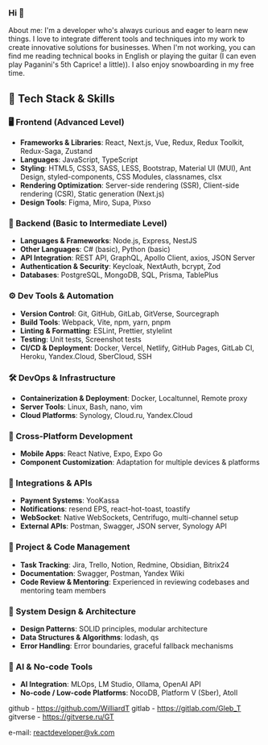 ### Hi 👋
About me:
I'm a developer who's always curious and eager to learn new things. I love to integrate different tools and techniques into my work to create innovative solutions for businesses.
When I'm not working, you can find me reading technical books in English or playing the guitar (I can even play Paganini's 5th Caprice! a little)). I also enjoy snowboarding in my free time.

## 🧠 Tech Stack & Skills

### 🖥️ Frontend (Advanced Level)
- **Frameworks & Libraries**: React, Next.js, Vue, Redux, Redux Toolkit, Redux-Saga, Zustand
- **Languages**: JavaScript, TypeScript
- **Styling**: HTML5, CSS3, SASS, LESS, Bootstrap, Material UI (MUI), Ant Design, styled-components, CSS Modules, classnames, clsx
- **Rendering Optimization**: Server-side rendering (SSR), Client-side rendering (CSR), Static generation (Next.js)
- **Design Tools**: Figma, Miro, Supa, Pixso

### 🔧 Backend (Basic to Intermediate Level)
- **Languages & Frameworks**: Node.js, Express, NestJS
- **Other Languages**: C# (basic), Python (basic)
- **API Integration**: REST API, GraphQL, Apollo Client, axios, JSON Server
- **Authentication & Security**: Keycloak, NextAuth, bcrypt, Zod
- **Databases**: PostgreSQL, MongoDB, SQL, Prisma, TablePlus

### ⚙️ Dev Tools & Automation
- **Version Control**: Git, GitHub, GitLab, GitVerse, Sourcegraph
- **Build Tools**: Webpack, Vite, npm, yarn, pnpm
- **Linting & Formatting**: ESLint, Prettier, stylelint
- **Testing**: Unit tests, Screenshot tests
- **CI/CD & Deployment**: Docker, Vercel, Netlify, GitHub Pages, GitLab CI, Heroku, Yandex.Cloud, SberCloud, SSH

### 🛠️ DevOps & Infrastructure
- **Containerization & Deployment**: Docker, Localtunnel, Remote proxy
- **Server Tools**: Linux, Bash, nano, vim
- **Cloud Platforms**: Synology, Cloud.ru, Yandex.Cloud

### 📱 Cross-Platform Development
- **Mobile Apps**: React Native, Expo, Expo Go
- **Component Customization**: Adaptation for multiple devices & platforms

### 🔌 Integrations & APIs
- **Payment Systems**: YooKassa
- **Notifications**: resend EPS, react-hot-toast, toastify
- **WebSocket**: Native WebSockets, Centrifugo, multi-channel setup
- **External APIs**: Postman, Swagger, JSON server, Synology API

### 🧰 Project & Code Management
- **Task Tracking**: Jira, Trello, Notion, Redmine, Obsidian, Bitrix24
- **Documentation**: Swagger, Postman, Yandex Wiki
- **Code Review & Mentoring**: Experienced in reviewing codebases and mentoring team members

### 🧩 System Design & Architecture
- **Design Patterns**: SOLID principles, modular architecture
- **Data Structures & Algorithms**: lodash, qs
- **Error Handling**: Error boundaries, graceful fallback mechanisms

### 🤖 AI & No-code Tools
- **AI Integration**: MLOps, LM Studio, Ollama, OpenAI API
- **No-code / Low-code Platforms**: NocoDB, Platform V (Sber), Atoll

github - https://github.com/WilliardT
gitlab - https://gitlab.com/Gleb_T
gitverse - https://gitverse.ru/GT

e-mail: reactdeveloper@vk.com

## 

